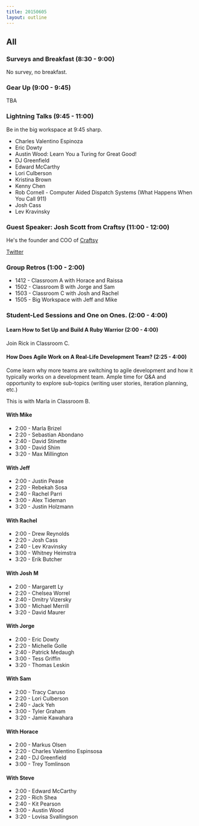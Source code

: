 ```yaml
---
title: 20150605
layout: outline
---
```


## All

### Surveys and Breakfast (8:30 - 9:00)

No survey, no breakfast.

### Gear Up (9:00 - 9:45)

TBA

### Lightning Talks (9:45 - 11:00)

Be in the big workspace at 9:45 sharp. 

* Charles Valentino Espinoza
* Eric Dowty
* Austin Wood: Learn You a Turing for Great Good!
* DJ Greenfield
* Edward McCarthy
* Lori Culberson
* Kristina Brown
* Kenny Chen
* Rob Cornell - Computer Aided Dispatch Systems (What Happens When You Call 911)
* Josh Cass
* Lev Kravinsky


### Guest Speaker: Josh Scott from Craftsy (11:00 - 12:00)

He's the founder and COO of [Craftsy](http://craftsy.com)

[Twitter](https://twitter.com/josh_scott)


### Group Retros (1:00 - 2:00)

* 1412 - Classroom A with Horace and Raissa
* 1502 - Classroom B with Jorge and Sam
* 1503 - Classroom C with Josh and Rachel
* 1505 - Big Workspace with Jeff and Mike

### Student-Led Sessions and One on Ones. (2:00 - 4:00) 

#### Learn How to Set Up and Build A Ruby Warrior (2:00 - 4:00)

Join Rick in Classroom C.

#### How Does Agile Work on A Real-Life Development Team? (2:25 - 4:00)

Come learn why more teams are switching to agile development and how it typically works 
on a development team. Ample time for Q&A and opportunity to explore sub-topics (writing 
user stories, iteration planning, etc.)

This is with Marla in Classroom B.


#### With Mike

* 2:00 - Marla Brizel
* 2:20 - Sebastian Abondano
* 2:40 - David Stinette
* 3:00 - David Shim
* 3:20 - Max Millington

#### With Jeff

* 2:00 - Justin Pease
* 2:20 - Rebekah Sosa
* 2:40 - Rachel Parri
* 3:00 - Alex Tideman
* 3:20 - Justin Holzmann

#### With Rachel

* 2:00 - Drew Reynolds
* 2:20 - Josh Cass
* 2:40 - Lev Kravinsky
* 3:00 - Whitney Heimstra
* 3:20 - Erik Butcher

#### With Josh M

* 2:00 - Margarett Ly
* 2:20 - Chelsea Worrel
* 2:40 - Dmitry Vizersky
* 3:00 - Michael Merrill
* 3:20 - David Maurer

#### With Jorge

* 2:00 - Eric Dowty
* 2:20 - Michelle Golle
* 2:40 - Patrick Medaugh
* 3:00 - Tess Griffin
* 3:20 - Thomas Leskin

#### With Sam

* 2:00 - Tracy Caruso
* 2:20 - Lori Culberson
* 2:40 - Jack Yeh
* 3:00 - Tyler Graham
* 3:20 - Jamie Kawahara

#### With Horace

* 2:00 - Markus Olsen
* 2:20 - Charles Valentino Espinsosa
* 2:40 - DJ Greenfield
* 3:00 - Trey Tomlinson

#### With Steve

* 2:00 - Edward McCarthy
* 2:20 - Rich Shea
* 2:40 - Kit Pearson
* 3:00 - Austin Wood
* 3:20 - Lovisa Svallingson
 
